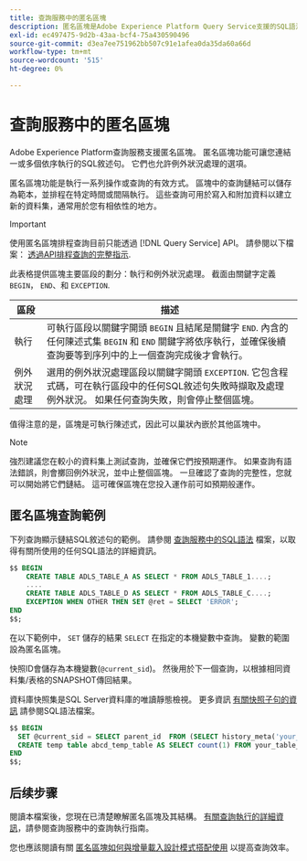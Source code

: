 ```yaml
---
title: 查詢服務中的匿名區塊
description: 匿名區塊是Adobe Experience Platform Query Service支援的SQL語法，可讓您有效執行一系列查詢
exl-id: ec497475-9d2b-43aa-bcf4-75a430590496
source-git-commit: d3ea7ee751962bb507c91e1afea0da35da60a66d
workflow-type: tm+mt
source-wordcount: '515'
ht-degree: 0%

---
```


# 查詢服務中的匿名區塊

Adobe Experience Platform查詢服務支援匿名區塊。 匿名區塊功能可讓您連結一或多個依序執行的SQL敘述句。 它們也允許例外狀況處理的選項。

匿名區塊功能是執行一系列操作或查詢的有效方式。 區塊中的查詢鏈結可以儲存為範本，並排程在特定時間或間隔執行。 這些查詢可用於寫入和附加資料以建立新的資料集，通常用於您有相依性的地方。

>[!IMPORTANT]
>
>使用匿名區塊排程查詢目前只能透過 [!DNL Query Service] API。 請參閱以下檔案： [透過API排程查詢的完整指示](../api/scheduled-queries.md).

此表格提供區塊主要區段的劃分：執行和例外狀況處理。 截面由關鍵字定義 `BEGIN`， `END`、和 `EXCEPTION`.

| 區段 | 描述 |
|---|---|
| 執行 | 可執行區段以關鍵字開頭 `BEGIN` 且結尾是關鍵字 `END`. 內含的任何陳述式集 `BEGIN` 和 `END` 關鍵字將依序執行，並確保後續查詢要等到序列中的上一個查詢完成後才會執行。 |
| 例外狀況處理 | 選用的例外狀況處理區段以關鍵字開頭 `EXCEPTION`. 它包含程式碼，可在執行區段中的任何SQL敘述句失敗時擷取及處理例外狀況。 如果任何查詢失敗，則會停止整個區塊。 |

值得注意的是，區塊是可執行陳述式，因此可以巢狀內嵌於其他區塊中。

>[!NOTE]
>
> 強烈建議您在較小的資料集上測試查詢，並確保它們按預期運作。 如果查詢有語法錯誤，則會擲回例外狀況，並中止整個區塊。 一旦確認了查詢的完整性，您就可以開始將它們鏈結。 這可確保區塊在您投入運作前可如預期般運作。

## 匿名區塊查詢範例

下列查詢顯示鏈結SQL敘述句的範例。 請參閱 [查詢服務中的SQL語法](../sql/syntax.md) 檔案，以取得有關所使用的任何SQL語法的詳細資訊。

```SQL
$$ BEGIN
    CREATE TABLE ADLS_TABLE_A AS SELECT * FROM ADLS_TABLE_1....;
    ....
    CREATE TABLE ADLS_TABLE_D AS SELECT * FROM ADLS_TABLE_C....; 
    EXCEPTION WHEN OTHER THEN SET @ret = SELECT 'ERROR';
END
$$;
```

在以下範例中， `SET` 儲存的結果 `SELECT` 在指定的本機變數中查詢。 變數的範圍設為匿名區塊。

快照ID會儲存為本機變數(`@current_sid`)。 然後用於下一個查詢，以根據相同資料集/表格的SNAPSHOT傳回結果。

資料庫快照集是SQL Server資料庫的唯讀靜態檢視。 更多資訊 [有關快照子句的資訊](../sql/syntax.md#SNAPSHOT-clause) 請參閱SQL語法檔案。

```SQL
$$ BEGIN                                             
  SET @current_sid = SELECT parent_id  FROM (SELECT history_meta('your_table_name')) WHERE  is_current = true;
  CREATE temp table abcd_temp_table AS SELECT count(1) FROM your_table_name  SNAPSHOT SINCE @current_sid;                                                                                           
END
$$;
```

## 后续步骤

閱讀本檔案後，您現在已清楚瞭解匿名區塊及其結構。 [有關查詢執行的詳細資訊](../best-practices/writing-queries.md)，請參閱查詢服務中的查詢執行指南。

您也應該閱讀有關 [匿名區塊如何與增量載入設計模式搭配使用](./incremental-load.md) 以提高查詢效率。
